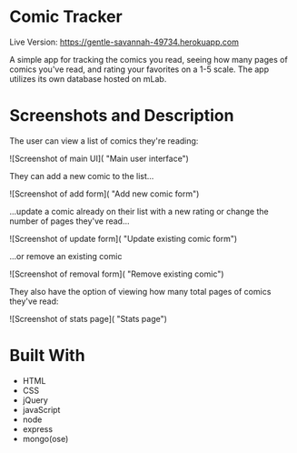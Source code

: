 # Comic Tracker
Live Version:
https://gentle-savannah-49734.herokuapp.com

A simple app for tracking the comics you read, seeing how many pages of comics you've read, and rating your favorites on a 1-5 scale. The app utilizes its own database hosted on mLab.

# Screenshots and Description

The user can view a list of comics they're reading:

![Screenshot of main UI]( "Main user interface")

They can add a new comic to the list...

![Screenshot of add form]( "Add new comic form")

...update a comic already on their list with a new rating or change the number of pages they've read...

![Screenshot of update form]( "Update existing comic form")

...or remove an existing comic

![Screenshot of removal form]( "Remove existing comic")

They also have the option of viewing how many total pages of comics they've read:

![Screenshot of stats page]( "Stats page")

# Built With
* HTML
* CSS
* jQuery
* javaScript
* node
* express
* mongo(ose)
